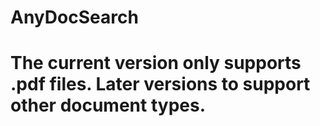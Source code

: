 # AnyDocSearch
# The current version only supports .pdf files. Later versions to support other document types.
